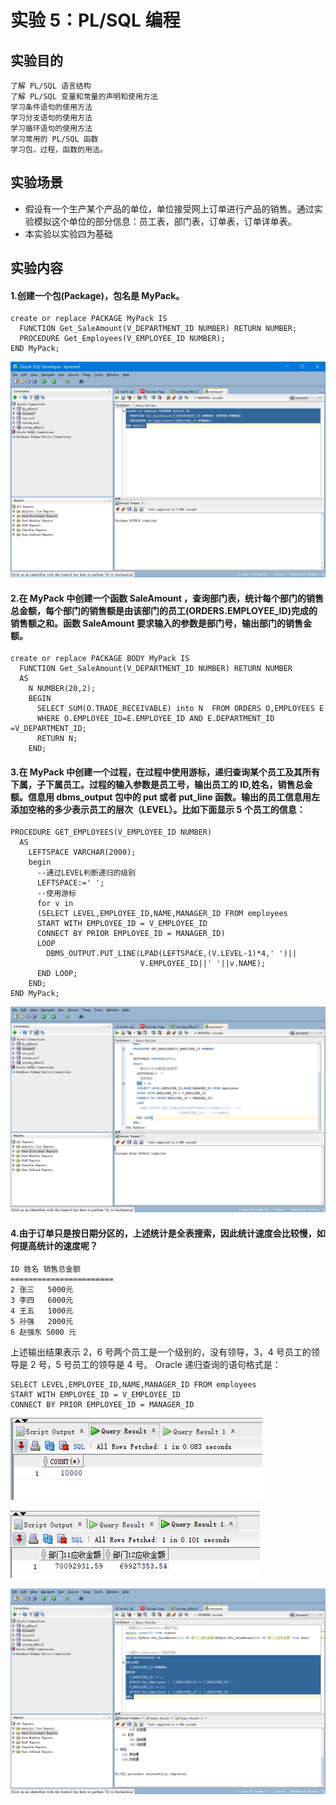 # 实验 5：PL/SQL 编程

## 实验目的

```
了解 PL/SQL 语言结构
了解 PL/SQL 变量和常量的声明和使用方法
学习条件语句的使用方法
学习分支语句的使用方法
学习循环语句的使用方法
学习常用的 PL/SQL 函数
学习包，过程，函数的用法。
```

## 实验场景

- 假设有一个生产某个产品的单位，单位接受网上订单进行产品的销售。通过实验模拟这个单位的部分信息：员工表，部门表，订单表，订单详单表。
- 本实验以实验四为基础

## 实验内容

#### 1.创建一个包(Package)，包名是 MyPack。

```
create or replace PACKAGE MyPack IS
  FUNCTION Get_SaleAmount(V_DEPARTMENT_ID NUMBER) RETURN NUMBER;
  PROCEDURE Get_Employees(V_EMPLOYEE_ID NUMBER);
END MyPack;
```

![image-20210429193818636](image-20210429193818636.png)

#### 2.在 MyPack 中创建一个函数 SaleAmount ，查询部门表，统计每个部门的销售总金额，每个部门的销售额是由该部门的员工(ORDERS.EMPLOYEE_ID)完成的销售额之和。函数 SaleAmount 要求输入的参数是部门号，输出部门的销售金额。

```
create or replace PACKAGE BODY MyPack IS
  FUNCTION Get_SaleAmount(V_DEPARTMENT_ID NUMBER) RETURN NUMBER
  AS
    N NUMBER(20,2);
    BEGIN
      SELECT SUM(O.TRADE_RECEIVABLE) into N  FROM ORDERS O,EMPLOYEES E
      WHERE O.EMPLOYEE_ID=E.EMPLOYEE_ID AND E.DEPARTMENT_ID =V_DEPARTMENT_ID;
      RETURN N;
    END;
```



#### 3.在 MyPack 中创建一个过程，在过程中使用游标，递归查询某个员工及其所有下属，子下属员工。过程的输入参数是员工号，输出员工的 ID,姓名，销售总金额。信息用 dbms_output 包中的 put 或者 put_line 函数。输出的员工信息用左添加空格的多少表示员工的层次（LEVEL）。比如下面显示 5 个员工的信息：

```
PROCEDURE GET_EMPLOYEES(V_EMPLOYEE_ID NUMBER)
  AS
    LEFTSPACE VARCHAR(2000);
    begin
      --通过LEVEL判断递归的级别
      LEFTSPACE:=' ';
      --使用游标
      for v in
      (SELECT LEVEL,EMPLOYEE_ID,NAME,MANAGER_ID FROM employees
      START WITH EMPLOYEE_ID = V_EMPLOYEE_ID
      CONNECT BY PRIOR EMPLOYEE_ID = MANAGER_ID)
      LOOP
        DBMS_OUTPUT.PUT_LINE(LPAD(LEFTSPACE,(V.LEVEL-1)*4,' ')||
                             V.EMPLOYEE_ID||' '||v.NAME);
      END LOOP;
    END;
END MyPack;
```

![image-20210429194038630](image-20210429194038630.png)

####  4.由于订单只是按日期分区的，上述统计是全表搜索，因此统计速度会比较慢，如何提高统计的速度呢？

```
ID 姓名 销售总金额
=======================
2 张三   5000元
3 李四   6000元
4 王五   1000元
5 孙强   2000元
6 赵强东 5000 元
```

上述输出结果表示 2，6 号两个员工是一个级别的，没有领导，3，4 号员工的领导是 2 号，5 号员工的领导是 4 号。 Oracle 递归查询的语句格式是：

```
SELECT LEVEL,EMPLOYEE_ID,NAME,MANAGER_ID FROM employees
START WITH EMPLOYEE_ID = V_EMPLOYEE_ID
CONNECT BY PRIOR EMPLOYEE_ID = MANAGER_ID
```

![image-20210429194848123](image-20210429194848123.png)

![image-20210429194856902](image-20210429194856902.png)

![image-20210429194915914](image-20210429194915914.png)